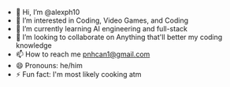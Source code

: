- 👋 Hi, I’m @alexph10
- 👀 I’m interested in Coding, Video Games, and Coding
- 🌱 I’m currently learning AI engineering and full-stack
- 💞️ I’m looking to collaborate on Anything that'll better my coding knowledge
- 📫 How to reach me pnhcan1@gmail.com
- 😄 Pronouns: he/him
- ⚡ Fun fact: I'm most likely cooking atm

<!---
alexph10/alexph10 is a ✨ special ✨ repository because its `README.md` (this file) appears on your GitHub profile.
You can click the Preview link to take a look at your changes.
--->
